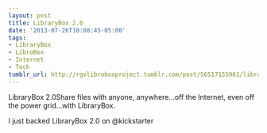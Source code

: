 ```yaml
---
layout: post
title: LibraryBox 2.0
date: '2013-07-26T10:08:45-05:00'
tags:
- LibraryBox
- LibroBox
- Internet
- Tech
tumblr_url: http://rgvlibroboxproject.tumblr.com/post/56517155961/librarybox-2-0
---
```

LibraryBox 2.0Share files with anyone, anywhere…off the Internet, even off the power grid…with LibraryBox.

I just backed LibraryBox 2.0 on  @kickstarter 
